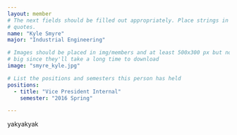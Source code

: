 ```yaml
---
layout: member
# The next fields should be filled out appropriately. Place strings in double
# quotes.
name: "Kyle Smyre"
major: "Industrial Engineering"

# Images should be placed in img/members and at least 500x300 px but not too 
# big since they'll take a long time to download
image: "smyre_kyle.jpg"

# List the positions and semesters this person has held
positions:
  - title: "Vice President Internal"
    semester: "2016 Spring"

---
```

yakyakyak